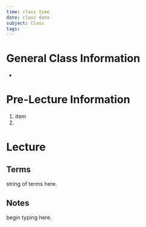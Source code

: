 ```yaml
---
time: class time
date: class date
subject: Class
tags:
---
```

# General Class Information
- 
# Pre-Lecture Information
1. item
2. 
# Lecture
## Terms
string of terms here.
## Notes
begin typing here.